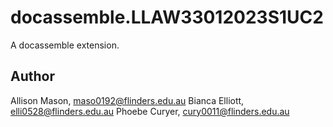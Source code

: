 # docassemble.LLAW33012023S1UC2

A docassemble extension.

## Author

Allison Mason, maso0192@flinders.edu.au
Bianca Elliott, elli0528@flinders.edu.au
Phoebe Curyer, cury0011@flinders.edu.au

